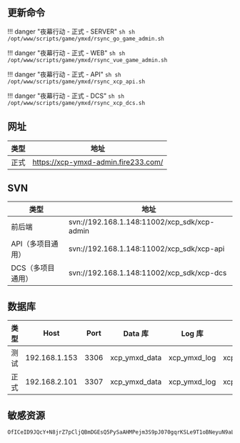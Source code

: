 ## 更新命令

!!! danger "夜幕行动 - 正式 - SERVER"
    ``` sh
    sh /opt/www/scripts/game/ymxd/rsync_go_game_admin.sh
    ```

!!! danger "夜幕行动 - 正式 - WEB"
    ``` sh
    sh /opt/www/scripts/game/ymxd/rsync_vue_game_admin.sh
    ```

!!! danger "夜幕行动 - 正式 - API"
    ``` sh
    sh /opt/www/scripts/game/ymxd/rsync_xcp_api.sh
    ```

!!! danger "夜幕行动 - 正式 - DCS"
    ``` sh
    sh /opt/www/scripts/game/ymxd/rsync_xcp_dcs.sh
    ```

## 网址

| 类型 | 地址                                  |
| ---- | ------------------------------------- |
| 正式 | <https://xcp-ymxd-admin.fire233.com/> |


## SVN

| 类型              | 地址                                        |
| ----------------- | ------------------------------------------- |
| 前后端            | svn://192.168.1.148:11002/xcp_sdk/xcp-admin |
| API（多项目通用） | svn://192.168.1.148:11002/xcp_sdk/xcp-api   |
| DCS（多项目通用） | svn://192.168.1.148:11002/xcp_sdk/xcp-dcs   |


## 数据库

| 类型 | Host          | Port | Data 库       | Log 库       | Site 库       |
| ---- | ------------- | ---- | ------------- | ------------ | ------------- |
| 测试 | 192.168.1.153 | 3306 | xcp_ymxd_data | xcp_ymxd_log | xcp_ymxd_site |
| 正式 | 192.168.2.101 | 3307 | xcp_ymxd_data | xcp_ymxd_log | xcp_ymxd_site |


## 敏感资源
```
OfICeID9JQcY+N8jrZ7pCljQBmDGEsQ5PySaAHMPejm3S9pJ070gqrKSLe9T1oBNeyuN9aL/niysR7XWFYzkM5qOFLvBTyegooVm3EP8q3M5j2cazdZCkaxzd5DvZRxHPtK1Tnvb8E+iVJ8eo4oO5La9e6zDdF69M92H6bWGqCBYc+ik5pZjm9sHbQ93SPXO3U8MqM4KtIK5Wcq7jkLcOMq4KBGx6s1mYTnTyG6IOwS5YVYQtlSR8vdHlcnJyx8zHsFvZ0U8YnXQD5Wi9asGPb6xwpxzGGpQytjhGIvQtBG7OLP5Ynv7qFOtSAIRt1nGXQ==
```